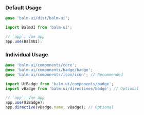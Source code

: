 ### Default Usage

```scss
@use 'balm-ui/dist/balm-ui';
```

```js
import BalmUI from 'balm-ui';

// `app`: Vue app
app.use(BalmUI);
```

### Individual Usage

```scss
@use 'balm-ui/components/core';
@use 'balm-ui/components/badge/badge';
@use 'balm-ui/components/icon/icon'; // Recommended
```

```js
import UiBadge from 'balm-ui/components/badge';
import vBadge from 'balm-ui/directives/badge'; // Optional

// `app`: Vue app
app.use(UiBadge);
app.directive(vBadge.name, vBadge); // Optional
```
